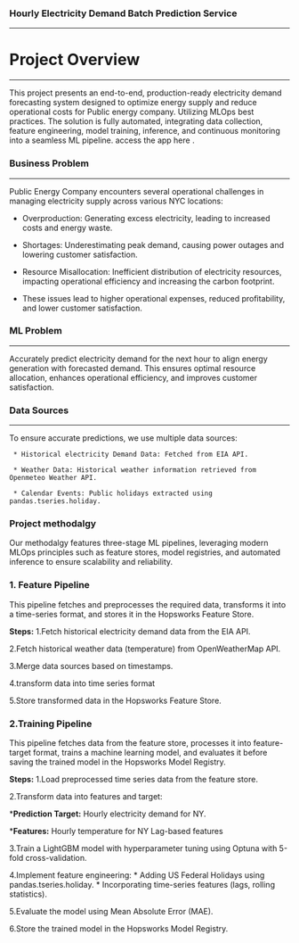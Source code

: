 ### Hourly Electricity Demand Batch Prediction Service
---
# Project Overview
---
This project presents an end-to-end, production-ready electricity demand forecasting system designed to optimize energy supply and reduce operational costs for Public energy company. Utilizing MLOps best practices. The solution is fully automated, integrating data collection, feature engineering, model training, inference, and continuous monitoring into a seamless ML pipeline. access the app here .

### Business Problem
---
Public Energy Company encounters several operational challenges in managing electricity supply across various NYC locations:

* Overproduction: Generating excess electricity, leading to increased costs and energy waste.
  
* Shortages: Underestimating peak demand, causing power outages and lowering customer satisfaction.

* Resource Misallocation: Inefficient distribution of electricity resources, impacting operational efficiency and increasing the carbon footprint.

* These issues lead to higher operational expenses, reduced profitability, and lower customer satisfaction.
  
### ML Problem
---
Accurately predict electricity demand for the next hour to align energy generation with forecasted demand. This ensures optimal resource allocation, enhances operational efficiency, and improves customer satisfaction.

### Data Sources
---
To ensure accurate predictions, we use multiple data sources:

     * Historical electricity Demand Data: Fetched from EIA API.
     
     * Weather Data: Historical weather information retrieved from Openmeteo Weather API.
     
     * Calendar Events: Public holidays extracted using pandas.tseries.holiday.

### Project methodalgy
Our methodalgy features three-stage ML pipelines, leveraging modern MLOps principles such as feature stores, model registries, and automated inference to ensure scalability and reliability.

### 1. Feature Pipeline
This pipeline fetches and preprocesses the required data, transforms it into a time-series format, and stores it in the Hopsworks Feature Store.

**Steps:**
1.Fetch historical electricity demand data from the EIA API.

2.Fetch historical weather data (temperature) from OpenWeatherMap API.

3.Merge data sources based on timestamps.

4.transform data into time series format

5.Store transformed data in the Hopsworks Feature Store.

### 2.Training Pipeline
This pipeline fetches data from the feature store, processes it into feature-target format, trains a machine learning model, and evaluates it before saving the trained model in the Hopsworks Model Registry.

**Steps:**
1.Load preprocessed time series data from the feature store.

2.Transform data into features and target:

***Prediction Target:** Hourly electricity demand for NY.

***Features:**
     Hourly temperature for NY
     Lag-based features
     
3.Train a LightGBM model with hyperparameter tuning using Optuna with 5-fold cross-validation.

4.Implement feature engineering:
    * Adding US Federal Holidays using pandas.tseries.holiday.
    * Incorporating time-series features (lags, rolling statistics).
    
5.Evaluate the model using Mean Absolute Error (MAE).

6.Store the trained model in the Hopsworks Model Registry.





